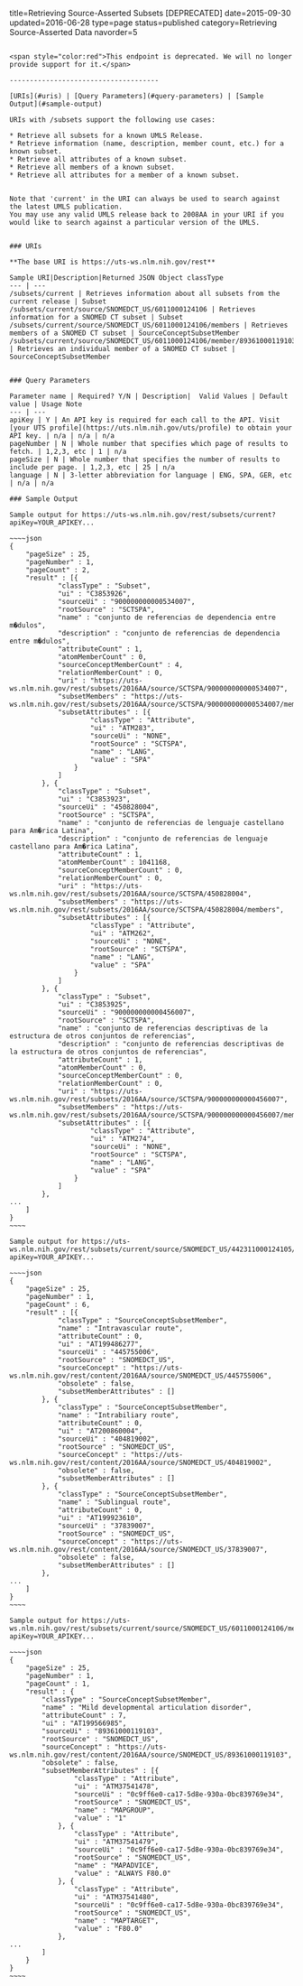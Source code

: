 title=Retrieving Source-Asserted Subsets [DEPRECATED]
date=2015-09-30
updated=2016-06-28
type=page
status=published
category=Retrieving Source-Asserted Data
navorder=5
~~~~~~

<span style="color:red">This endpoint is deprecated. We will no longer provide support for it.</span>

-------------------------------------

[URIs](#uris) | [Query Parameters](#query-parameters) | [Sample Output](#sample-output)

URIs with /subsets support the following use cases:

* Retrieve all subsets for a known UMLS Release. 
* Retrieve information (name, description, member count, etc.) for a known subset.
* Retrieve all attributes of a known subset.
* Retrieve all members of a known subset.
* Retrieve all attributes for a member of a known subset.


Note that 'current' in the URI can always be used to search against the latest UMLS publication.
You may use any valid UMLS release back to 2008AA in your URI if you would like to search against a particular version of the UMLS.


### URIs

**The base URI is https://uts-ws.nlm.nih.gov/rest**

Sample URI|Description|Returned JSON Object classType
--- | ---
/subsets/current | Retrieves information about all subsets from the current release | Subset
/subsets/current/source/SNOMEDCT_US/6011000124106 | Retrieves information for a SNOMED CT subset | Subset
/subsets/current/source/SNOMEDCT_US/6011000124106/members | Retrieves members of a SNOMED CT subset | SourceConceptSubsetMember
/subsets/current/source/SNOMEDCT_US/6011000124106/member/89361000119103 | Retrieves an individual member of a SNOMED CT subset | SourceConceptSubsetMember


### Query Parameters

Parameter name | Required? Y/N | Description|  Valid Values | Default value | Usage Note
--- | ---
apiKey | Y | An API key is required for each call to the API. Visit [your UTS profile](https://uts.nlm.nih.gov/uts/profile) to obtain your API key. | n/a | n/a | n/a
pageNumber | N | Whole number that specifies which page of results to fetch. | 1,2,3, etc | 1 | n/a
pageSize | N | Whole number that specifies the number of results to include per page. | 1,2,3, etc | 25 | n/a
language | N | 3-letter abbreviation for language | ENG, SPA, GER, etc | n/a | n/a

### Sample Output

Sample output for https://uts-ws.nlm.nih.gov/rest/subsets/current?apiKey=YOUR_APIKEY...

~~~~json
{
	"pageSize" : 25,
	"pageNumber" : 1,
	"pageCount" : 2,
	"result" : [{
			"classType" : "Subset",
			"ui" : "C3853926",
			"sourceUi" : "900000000000534007",
			"rootSource" : "SCTSPA",
			"name" : "conjunto de referencias de dependencia entre m�dulos",
			"description" : "conjunto de referencias de dependencia entre m�dulos",
			"attributeCount" : 1,
			"atomMemberCount" : 0,
			"sourceConceptMemberCount" : 4,
			"relationMemberCount" : 0,
			"uri" : "https://uts-ws.nlm.nih.gov/rest/subsets/2016AA/source/SCTSPA/900000000000534007",
			"subsetMembers" : "https://uts-ws.nlm.nih.gov/rest/subsets/2016AA/source/SCTSPA/900000000000534007/members",
			"subsetAttributes" : [{
					"classType" : "Attribute",
					"ui" : "ATM283",
					"sourceUi" : "NONE",
					"rootSource" : "SCTSPA",
					"name" : "LANG",
					"value" : "SPA"
				}
			]
		}, {
			"classType" : "Subset",
			"ui" : "C3853923",
			"sourceUi" : "450828004",
			"rootSource" : "SCTSPA",
			"name" : "conjunto de referencias de lenguaje castellano para Am�rica Latina",
			"description" : "conjunto de referencias de lenguaje castellano para Am�rica Latina",
			"attributeCount" : 1,
			"atomMemberCount" : 1041168,
			"sourceConceptMemberCount" : 0,
			"relationMemberCount" : 0,
			"uri" : "https://uts-ws.nlm.nih.gov/rest/subsets/2016AA/source/SCTSPA/450828004",
			"subsetMembers" : "https://uts-ws.nlm.nih.gov/rest/subsets/2016AA/source/SCTSPA/450828004/members",
			"subsetAttributes" : [{
					"classType" : "Attribute",
					"ui" : "ATM262",
					"sourceUi" : "NONE",
					"rootSource" : "SCTSPA",
					"name" : "LANG",
					"value" : "SPA"
				}
			]
		}, {
			"classType" : "Subset",
			"ui" : "C3853925",
			"sourceUi" : "900000000000456007",
			"rootSource" : "SCTSPA",
			"name" : "conjunto de referencias descriptivas de la estructura de otros conjuntos de referencias",
			"description" : "conjunto de referencias descriptivas de la estructura de otros conjuntos de referencias",
			"attributeCount" : 1,
			"atomMemberCount" : 0,
			"sourceConceptMemberCount" : 0,
			"relationMemberCount" : 0,
			"uri" : "https://uts-ws.nlm.nih.gov/rest/subsets/2016AA/source/SCTSPA/900000000000456007",
			"subsetMembers" : "https://uts-ws.nlm.nih.gov/rest/subsets/2016AA/source/SCTSPA/900000000000456007/members",
			"subsetAttributes" : [{
					"classType" : "Attribute",
					"ui" : "ATM274",
					"sourceUi" : "NONE",
					"rootSource" : "SCTSPA",
					"name" : "LANG",
					"value" : "SPA"
				}
			]
		}, 
...
	]
}
~~~~

Sample output for https://uts-ws.nlm.nih.gov/rest/subsets/current/source/SNOMEDCT_US/442311000124105/members?apiKey=YOUR_APIKEY...

~~~~json
{
	"pageSize" : 25,
	"pageNumber" : 1,
	"pageCount" : 6,
	"result" : [{
			"classType" : "SourceConceptSubsetMember",
			"name" : "Intravascular route",
			"attributeCount" : 0,
			"ui" : "AT199486277",
			"sourceUi" : "445755006",
			"rootSource" : "SNOMEDCT_US",
			"sourceConcept" : "https://uts-ws.nlm.nih.gov/rest/content/2016AA/source/SNOMEDCT_US/445755006",
			"obsolete" : false,
			"subsetMemberAttributes" : []
		}, {
			"classType" : "SourceConceptSubsetMember",
			"name" : "Intrabiliary route",
			"attributeCount" : 0,
			"ui" : "AT200860004",
			"sourceUi" : "404819002",
			"rootSource" : "SNOMEDCT_US",
			"sourceConcept" : "https://uts-ws.nlm.nih.gov/rest/content/2016AA/source/SNOMEDCT_US/404819002",
			"obsolete" : false,
			"subsetMemberAttributes" : []
		}, {
			"classType" : "SourceConceptSubsetMember",
			"name" : "Sublingual route",
			"attributeCount" : 0,
			"ui" : "AT199923610",
			"sourceUi" : "37839007",
			"rootSource" : "SNOMEDCT_US",
			"sourceConcept" : "https://uts-ws.nlm.nih.gov/rest/content/2016AA/source/SNOMEDCT_US/37839007",
			"obsolete" : false,
			"subsetMemberAttributes" : []
		}, 
...
	]
}
~~~~

Sample output for https://uts-ws.nlm.nih.gov/rest/subsets/current/source/SNOMEDCT_US/6011000124106/member/89361000119103?apiKey=YOUR_APIKEY...

~~~~json
{
	"pageSize" : 25,
	"pageNumber" : 1,
	"pageCount" : 1,
	"result" : {
		"classType" : "SourceConceptSubsetMember",
		"name" : "Mild developmental articulation disorder",
		"attributeCount" : 7,
		"ui" : "AT199566985",
		"sourceUi" : "89361000119103",
		"rootSource" : "SNOMEDCT_US",
		"sourceConcept" : "https://uts-ws.nlm.nih.gov/rest/content/2016AA/source/SNOMEDCT_US/89361000119103",
		"obsolete" : false,
		"subsetMemberAttributes" : [{
				"classType" : "Attribute",
				"ui" : "ATM37541478",
				"sourceUi" : "0c9ff6e0-ca17-5d8e-930a-0bc839769e34",
				"rootSource" : "SNOMEDCT_US",
				"name" : "MAPGROUP",
				"value" : "1"
			}, {
				"classType" : "Attribute",
				"ui" : "ATM37541479",
				"sourceUi" : "0c9ff6e0-ca17-5d8e-930a-0bc839769e34",
				"rootSource" : "SNOMEDCT_US",
				"name" : "MAPADVICE",
				"value" : "ALWAYS F80.0"
			}, {
				"classType" : "Attribute",
				"ui" : "ATM37541480",
				"sourceUi" : "0c9ff6e0-ca17-5d8e-930a-0bc839769e34",
				"rootSource" : "SNOMEDCT_US",
				"name" : "MAPTARGET",
				"value" : "F80.0"
			}, 
...
		]
	}
}
~~~~
